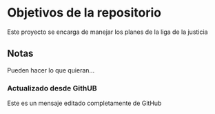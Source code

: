 # Objetivos de la repositorio

Este proyecto se encarga de manejar los planes de la liga de la justicia


## Notas
Pueden hacer lo que quieran...

### Actualizado desde GithUB 
Este es un mensaje editado completamente de GitHub
